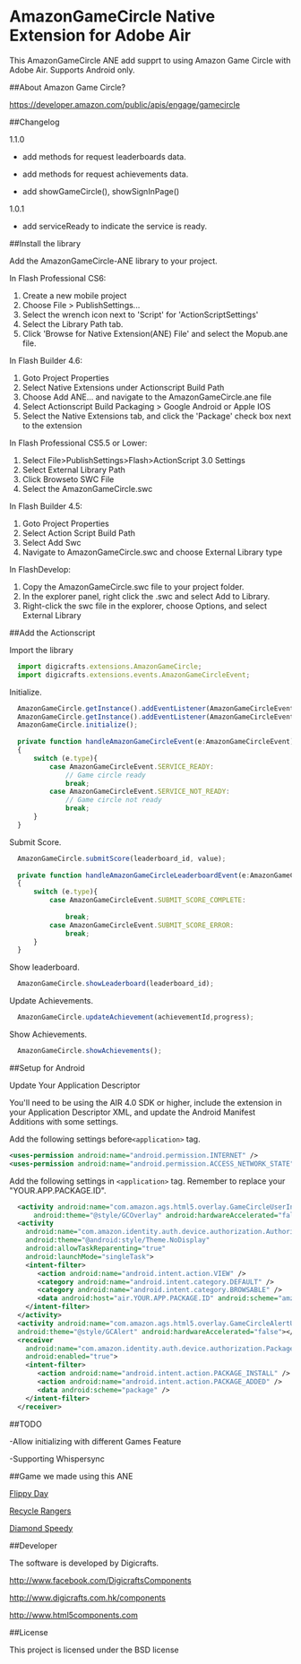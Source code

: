 AmazonGameCircle Native Extension for Adobe Air
=========

This AmazonGameCircle ANE add supprt to using Amazon Game Circle with Adobe Air. Supports Android only.

##About Amazon Game Circle?

https://developer.amazon.com/public/apis/engage/gamecircle

##Changelog

1.1.0

- add methods for request leaderboards data.

- add methods for request achievements data.

- add showGameCircle(), showSignInPage()


1.0.1

- add serviceReady to indicate the service is ready.

##Install the library

Add the AmazonGameCircle-ANE library to your project.

In Flash Professional CS6:

  1. Create a new mobile project
  2. Choose File > PublishSettings... 
  3. Select the wrench icon next to 'Script' for 'ActionScriptSettings' 
  4. Select the Library Path tab. 
  5. Click 'Browse for Native Extension(ANE) File' and select the Mopub.ane file. 

In Flash Builder 4.6:

  1. Goto Project Properties
  2. Select Native Extensions under Actionscript Build Path
  3. Choose Add ANE... and navigate to the AmazonGameCircle.ane file 
  4. Select Actionscript Build Packaging > Google Android or Apple IOS
  5. Select the Native Extensions tab, and click the 'Package' check box next to the extension

In Flash Professional CS5.5 or Lower:

  1. Select File>PublishSettings>Flash>ActionScript 3.0 Settings 
  2. Select External Library Path
  3. Click Browseto SWC File
  4. Select the AmazonGameCircle.swc

In Flash Builder 4.5:

  1. Goto Project Properties
  2. Select Action Script Build Path
  3. Select Add Swc
  4. Navigate to AmazonGameCircle.swc and choose External Library type

In FlashDevelop:

  1. Copy the AmazonGameCircle.swc file to your project folder.
  2. In the explorer panel, right click the .swc and select Add to Library.
  3. Right-click the swc file in the explorer, choose Options, and select External Library

##Add the Actionscript

Import the library

```javascript
  import digicrafts.extensions.AmazonGameCircle;
  import digicrafts.extensions.events.AmazonGameCircleEvent;
```

Initialize.

```javascript
  AmazonGameCircle.getInstance().addEventListener(AmazonGameCircleEvent.SERVICE_READY, handleAmazonGameCircleEvent);
  AmazonGameCircle.getInstance().addEventListener(AmazonGameCircleEvent.SERVICE_NOT_READY, handleAmazonGameCircleEvent);
  AmazonGameCircle.initialize();
  
  private function handleAmazonGameCircleEvent(e:AmazonGameCircleEvent):void
  {
      switch (e.type){
          case AmazonGameCircleEvent.SERVICE_READY:
              // Game circle ready           
              break;
          case AmazonGameCircleEvent.SERVICE_NOT_READY:
              // Game circle not ready
              break;
      }
  }
```

Submit Score. 

```javascript
  AmazonGameCircle.submitScore(leaderboard_id, value);
    
  private function handleAmazonGameCircleLeaderboardEvent(e:AmazonGameCircleEvent):void
  {
      switch (e.type){
          case AmazonGameCircleEvent.SUBMIT_SCORE_COMPLETE:
  
              break;
          case AmazonGameCircleEvent.SUBMIT_SCORE_ERROR:
              break;
      }
  }  
```

Show leaderboard.

```javascript
  AmazonGameCircle.showLeaderboard(leaderboard_id);
```

Update Achievements.

```javascript
  AmazonGameCircle.updateAchievement(achievementId,progress);
```

Show Achievements.

```javascript
  AmazonGameCircle.showAchievements();
```

##Setup for Android

Update Your Application Descriptor

You'll need to be using the AIR 4.0 SDK or higher, include the extension in your Application Descriptor XML, and update the Android Manifest Additions with some settings.

Add the following settings before```<application>``` tag.
```xml
<uses-permission android:name="android.permission.INTERNET" />
<uses-permission android:name="android.permission.ACCESS_NETWORK_STATE" />
```

Add the following settings in ```<application>``` tag. Remember to replace your "YOUR.APP.PACKAGE.ID".

```xml
  <activity android:name="com.amazon.ags.html5.overlay.GameCircleUserInterface"
      android:theme="@style/GCOverlay" android:hardwareAccelerated="false"></activity>
  <activity
    android:name="com.amazon.identity.auth.device.authorization.AuthorizationActivity"
    android:theme="@android:style/Theme.NoDisplay"
    android:allowTaskReparenting="true"
    android:launchMode="singleTask">
    <intent-filter>
       <action android:name="android.intent.action.VIEW" />
       <category android:name="android.intent.category.DEFAULT" />
       <category android:name="android.intent.category.BROWSABLE" />
       <data android:host="air.YOUR.APP.PACKAGE.ID" android:scheme="amzn" />
    </intent-filter>
  </activity>
  <activity android:name="com.amazon.ags.html5.overlay.GameCircleAlertUserInterface"
  android:theme="@style/GCAlert" android:hardwareAccelerated="false"></activity>
  <receiver
    android:name="com.amazon.identity.auth.device.authorization.PackageIntentReceiver"
    android:enabled="true">
    <intent-filter>
       <action android:name="android.intent.action.PACKAGE_INSTALL" />
       <action android:name="android.intent.action.PACKAGE_ADDED" />
       <data android:scheme="package" />
    </intent-filter>
  </receiver>
```

##TODO

-Allow initializing with different Games Feature

-Supporting Whispersync

##Game we made using this ANE

[Flippy Day](http://www.amazon.com/Digicrafts-Flippy-Day/dp/B00KL3TYJE/ref=sr_1_1?ie=UTF8&qid=1401244788&sr=8-1&keywords=Flippy+Day)

[Recycle Rangers](http://www.amazon.com/Recycle-Rangers-Free-Kindle-Tablet/dp/B00B4MTUEU/ref=sr_1_1?ie=UTF8&qid=1401244943&sr=8-1&keywords=Recycle+rangers)

[Diamond Speedy](http://www.amazon.com/Diamond-Speedy-Kindle-Tablet-Edition/dp/B0091FQNHO/ref=sr_1_1?ie=UTF8&qid=1401244971&sr=8-1&keywords=Diamond+Speedy)


##Developer

The software is developed by Digicrafts.

http://www.facebook.com/DigicraftsComponents

http://www.digicrafts.com.hk/components

http://www.html5components.com

##License

This project is licensed under the BSD license
